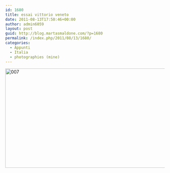 ```yaml
---
id: 1680
title: essai vittorio veneto
date: 2011-08-13T17:50:46+00:00
author: admin6059
layout: post
guid: http://blog.martasmaldone.com/?p=1680
permalink: /index.php/2011/08/13/1680/
categories:
  - Appunti
  - Italia
  - photographies (mine)
---
```

[](http://blog.martasmaldone.eu/wp-content/uploads/2011/08/007.jpg)

[](http://blog.martasmaldone.eu/wp-content/uploads/2011/08/007.jpg)[](http://blog.martasmaldone.eu/wp-content/uploads/2011/08/vvrr.jpg)<img class="aligncenter size-full wp-image-1707" title="007" src="http://blog.martasmaldone.eu/wp-content/uploads/2011/08/007.jpg" alt="007" width="510" height="314" srcset="http://blog.martasmaldone.eu/wp-content/uploads/2011/08/007.jpg 510w, http://blog.martasmaldone.eu/wp-content/uploads/2011/08/007-300x185.jpg 300w" sizes="(max-width: 510px) 100vw, 510px" />

[](http://blog.martasmaldone.eu/wp-content/uploads/2011/08/007.jpg)[](http://blog.martasmaldone.eu/wp-content/uploads/2011/10/vv02.jpg)

[](http://blog.martasmaldone.eu/wp-content/uploads/2011/10/vv02.jpg)[](http://blog.martasmaldone.eu/wp-content/uploads/2011/10/vv1.jpg)